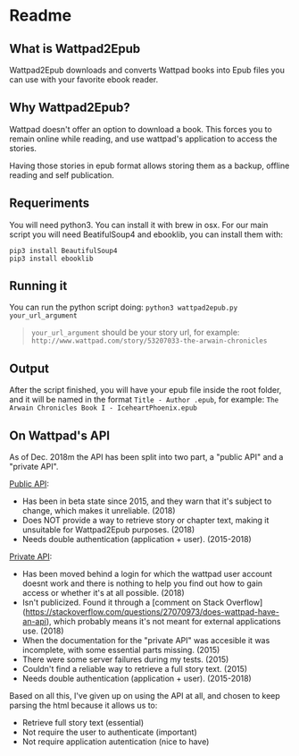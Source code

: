 # Readme

## What is Wattpad2Epub

Wattpad2Epub downloads and converts Wattpad books into Epub files you can use
with your favorite ebook reader.

## Why Wattpad2Epub?

Wattpad doesn't offer an option to download a book. This forces you to remain
online while reading, and use wattpad's application to access the stories.

Having those stories in epub format allows storing them as a backup, offline
reading and self publication.

## Requeriments

You will need python3. You can install it with brew in osx.
For our main script you will need BeatifulSoup4 and ebooklib,
you can install them with:
```
pip3 install BeautifulSoup4
pip3 install ebooklib
```

## Running it

You can run the python script doing:
`python3 wattpad2epub.py your_url_argument`

> `your_url_argument` should be your story url, for example: `http://www.wattpad.com/story/53207033-the-arwain-chronicles`

## Output

After the script finished, you will have your epub file inside the root folder, and
it will be named in the format `Title - Author .epub`, for example:
`The Arwain Chronicles Book I - IceheartPhoenix.epub`

## On Wattpad's API

As of Dec. 2018m the API has been split into two part, a "public API" and a
"private API".

[Public API](https://www.wattpad.com/developer/docs/api):

  - Has been in beta state since 2015, and they warn that it's subject to
    change, which makes it unreliable. (2018)
  - Does NOT provide a way to retrieve story or chapter text, making it
    unsuitable for Wattpad2Epub purposes. (2018)
  - Needs double authentication (application + user). (2015-2018)

[Private API](http://developer.wattpad.com/docs/api):

  - Has been moved behind a login for which the wattpad user account doesnt
    work and there is nothing to help you find out how to gain access or
    whether it's at all possible. (2018)
  - Isn't publicized. Found it through a [comment on Stack Overflow]
    (https://stackoverflow.com/questions/27070973/does-wattpad-have-an-api),
    which probably means it's not meant for external applications use. (2018)
  - When the documentation for the "private API" was accesible it was
    incomplete, with some essential parts missing. (2015)
  - There were some server failures during my tests. (2015)
  - Couldn't find a reliable way to retrieve a full story text. (2015)
  - Needs double authentication (application + user). (2015-2018)

Based on all this, I've given up on using the API at all, and chosen to keep
parsing the html because it allows us to:

  - Retrieve full story text (essential)
  - Not require the user to authenticate (important)
  - Not require application autentication (nice to have)

